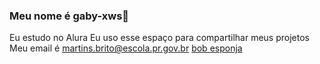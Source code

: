 ### Meu nome é gaby-xws💙
Eu estudo no Alura
Eu uso esse espaço para compartilhar meus projetos 
 Meu email é martins.brito@escola.pr.gov.br 
 [bob  esponja](https://media1.tenor.com/m/C84XvrdyLswAAAAC/spongebob-patrick-star.gif)

